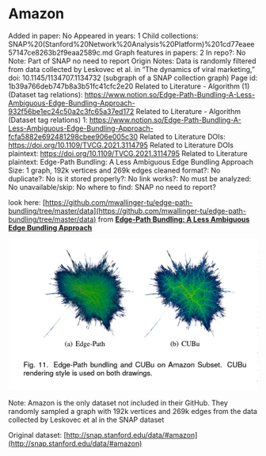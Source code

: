# Amazon

Added in paper: No
Appeared in years: 1
Child collections: SNAP%20(Stanford%20Network%20Analysis%20Platform)%201cd77eaee57147ce8263b2f9eaa2589c.md
Graph features in papers: 2
In repo?: No
Note: Part of SNAP no need to report
Origin Notes: Data is randomly filtered from data collected by Leskovec et al. in “The dynamics of viral marketing,” doi: 10.1145/1134707.1134732 (subgraph of a SNAP collection graph)
Page id: 1b39a766deb747b8a3b51fc41cfc2e20
Related to Literature - Algorithm (1) (Dataset tag relations): https://www.notion.so/Edge-Path-Bundling-A-Less-Ambiguous-Edge-Bundling-Approach-932f56be1ec24c50a2c3fc65a37ed172
Related to Literature - Algorithm (Dataset tag relations) 1: https://www.notion.so/Edge-Path-Bundling-A-Less-Ambiguous-Edge-Bundling-Approach-fcfa5882e692481298cbee906e005c30
Related to Literature DOIs: https://doi.org/10.1109/TVCG.2021.3114795
Related to Literature DOIs plaintext: https://doi.org/10.1109/TVCG.2021.3114795
Related to Literature plaintext: Edge-Path Bundling: A Less Ambiguous Edge Bundling Approach
Size: 1 graph, 192k vertices and 269k edges
cleaned format?: No
duplicate?: No
is it stored properly?: No
link works?: No
must be analyzed: No
unavailable/skip: No
where to find: SNAP no need to report?

look here: [https://github.com/mwallinger-tu/edge-path-bundling/tree/master/data](https://github.com/mwallinger-tu/edge-path-bundling/tree/master/data) from [**Edge-Path Bundling: A Less Ambiguous Edge Bundling Approach**](https://www.notion.so/Edge-Path-Bundling-A-Less-Ambiguous-Edge-Bundling-Approach-fcfa5882e692481298cbee906e005c30) 

![Untitled](Amazon%201b39a766deb747b8a3b51fc41cfc2e20/Untitled.png)

Note: Amazon is the only dataset not included in their GitHub. They randomly sampled a graph with 192k vertices and 269k edges from the data collected by Leskovec et al in the SNAP dataset

Original dataset: [http://snap.stanford.edu/data/#amazon](http://snap.stanford.edu/data/#amazon)